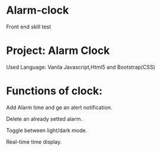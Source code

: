 # Alarm-clock
Front end skill test

# Project: Alarm Clock
Used Language: Vanila Javascript,Html5 and Bootstrap(CSS)

#  Functions of clock:
 Add Alarm time and ge an alert notification.

 Delete an already setted alarm.

 Toggle between light/dark mode.

 Real-time time display.
